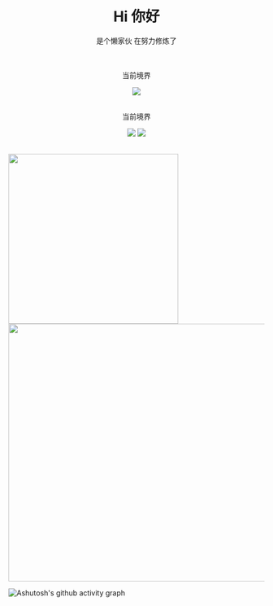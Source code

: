 <div align="center">
  <h1>Hi 你好</h1>
  <p> 是个懒家伙 在努力修炼了</p>
  <img src="https://cdn.jsdelivr.net/gh/eryajf/tu@main/img/image_20240420_214408.gif" width="800"  height="3">
</div><br>

<div align="center">
    <p> 当前境界 </p>
    <img src="https://github-immortality.vercel.app/api?username=xy8ovo">
</div><br>

<div align="center">
    <p> 当前境界 </p>
    <img src="https://github-readme-stats.vercel.app/api?username=xy8ovo&show_icons=true&count_private=true&hide=prs&theme=dark">
    <img src="https://github-readme-stats.vercel.app/api/top-langs/?username=xy8ovo&layout=compact&theme=tokyonight">
</div><br>


<p>
  <img
  width="334"
  src="https://github-readme-stats.vercel.app/api/top-langs/?username=js-banana&hide=handlebars&langs_count=8&layout=compact&exclude_repo=blog,vuepress-theme-vdoing,hexo,hexo-theme-next,images,jack&bg_color=30,e96443,904e95&title_color=fff&text_color=fff"
  />
  <img
  width="507"
  src="https://github-readme-stats.vercel.app/api?username=JS-banana&show_icons=true&&theme=radical&layout=compact"
  />
</p>
  
![Ashutosh's github activity graph](https://github-readme-activity-graph.vercel.app/graph?username=xy8ovo&theme=high-contrast)



